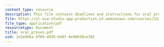 ```yaml
---
content_type: resource
description: This file contains deadlines and instructions for oral presentations.
file: https://ol-ocw-studio-app-production.s3.amazonaws.com/courses/21w-731-1-writing-and-experience-exploring-self-in-society-spring-2004/1e2e966a4f09d936048f6e98659ce385_oral_presen.pdf
file_type: application/pdf
resourcetype: Document
title: oral_presen.pdf
uid: 1e2e966a-4f09-d936-048f-6e98659ce385
---
```

